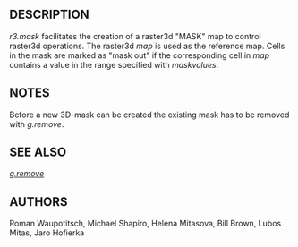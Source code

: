 
## DESCRIPTION

*r3.mask* facilitates the creation of a raster3d
"MASK" map to control raster3d operations.
The raster3d *map* is used as the reference map.
Cells in the mask are marked as "mask out" if the corresponding cell in
*map* contains a value in the range specified with *maskvalues*.

## NOTES

Before a new 3D-mask can be created the existing mask has to be removed
with *g.remove*.

## SEE ALSO

*[g.remove](g.remove.html)*

## AUTHORS

Roman Waupotitsch, Michael Shapiro,
Helena Mitasova, Bill Brown, Lubos Mitas,
Jaro Hofierka
